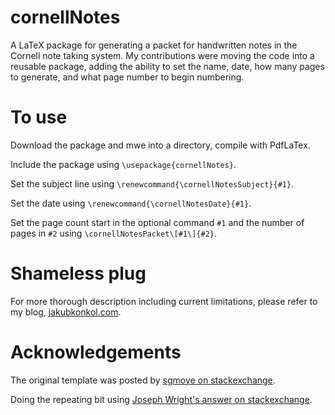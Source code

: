 # cornellNotes
A LaTeX package for generating a packet for handwritten notes in the Cornell note taking system. My contributions were moving the code into a reusable package, adding the ability to set the name, date, how many pages to generate, and what page number to begin numbering.

# To use
Download the package and mwe into a directory, compile with PdfLaTex.

Include the package using `\usepackage{cornellNotes}`.

Set the subject line using `\renewcommand{\cornellNotesSubject}{#1}`.

Set the date using `\renewcommand{\cornellNotesDate}{#1}`.

Set the page count start in the optional command `#1` and the number of pages in `#2` using `\cornellNotesPacket\[#1\]{#2}`.

# Shameless plug
For more thorough description including current limitations, please refer to my blog, [jakubkonkol.com](https://jakubkonkol.com/?p=684).

# Acknowledgements
The original template was posted by [sgmoye on stackexchange](https://tex.stackexchange.com/questions/70570/cornell-notes-a-lyx-or-latex-solution-needed).

Doing the repeating bit using [Joseph Wright's answer on stackexchange](https://tex.stackexchange.com/questions/16189/repeat-command-n-times).
